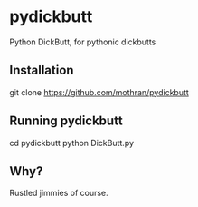 # pydickbutt
Python DickButt, for pythonic dickbutts

## Installation

git clone https://github.com/mothran/pydickbutt

## Running pydickbutt

cd pydickbutt
python DickButt.py

## Why?

Rustled jimmies of course.
